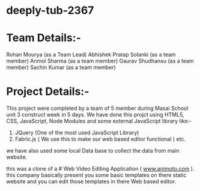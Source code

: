 # deeply-tub-2367


# Team Details:-
Rohan Mourya (as a Team Lead)
Abhishek Pratap Solanki (as a team member)
Anmol Sharma (as a team member)
Gaurav Shudhansu (as a team member)
Sachin Kumar (as a team member)


# Project Details:-
This project were completed by a team of 5 member during Masai School unit 3 construct week in 5 days.
We have done this projct using HTML5, CSS, JavaScript, Node Modules and some external JavaScript library like:-
1. JQuery (One of the most used JavaScript Library)
2. Fabric.js ( We use this to make our web based editor functional ) etc.

we have also used some local Data base to collect the data from main website.

this was a clone of a # Web Video Editing Application ( www.animoto.com ). this company basically present you some basic templates
on there static website and you can edit those templates in there Web based editor.
